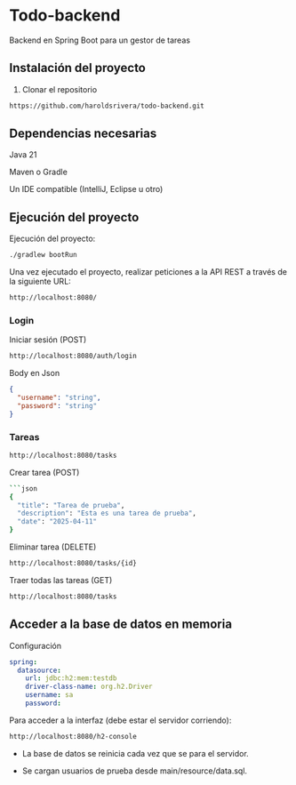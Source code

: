 # Todo-backend
Backend en Spring Boot para un gestor de tareas

## Instalación del proyecto

1. Clonar el repositorio
```bash
https://github.com/haroldsrivera/todo-backend.git
```

## Dependencias necesarias

Java 21

Maven o Gradle

Un IDE compatible (IntelliJ, Eclipse u otro)

## Ejecución del proyecto

Ejecución del proyecto:
```bash
./gradlew bootRun
```

Una vez ejecutado el proyecto, realizar peticiones a la API REST a través de la siguiente URL:
```bash
http://localhost:8080/
```

### Login 
Iniciar sesión (POST)
```bash
http://localhost:8080/auth/login
```
Body en Json
```json
{
  "username": "string",
  "password": "string"
}
```
### Tareas
```bash
http://localhost:8080/tasks
```

Crear tarea (POST)
```bash
```json
{
  "title": "Tarea de prueba",
  "description": "Esta es una tarea de prueba",
  "date": "2025-04-11"
}
```

Eliminar tarea (DELETE)
```bash
http://localhost:8080/tasks/{id}
```

Traer todas las tareas (GET)
```bash
http://localhost:8080/tasks
```

## Acceder a la base de datos en memoria

Configuración

```yaml
spring:
  datasource:
    url: jdbc:h2:mem:testdb
    driver-class-name: org.h2.Driver
    username: sa
    password:
```

Para acceder a la interfaz (debe estar el servidor corriendo):
```bash
http://localhost:8080/h2-console
```

- La base de datos se reinicia cada vez que se para el servidor.

- Se cargan usuarios de prueba desde main/resource/data.sql.